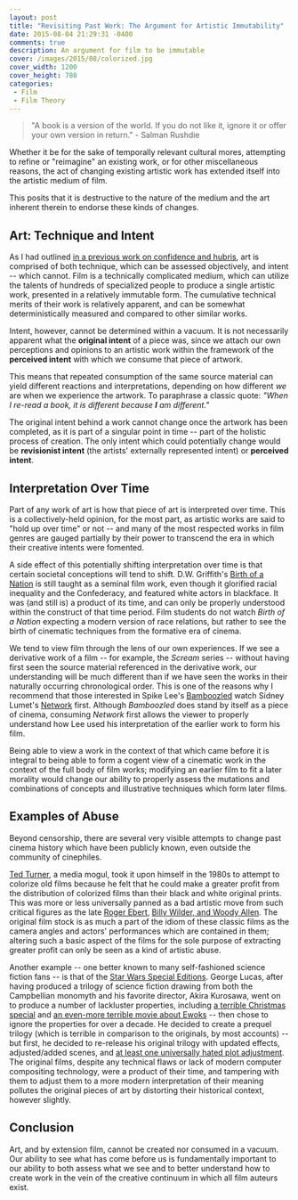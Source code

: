 ```yaml
---
layout: post
title: "Revisiting Past Work: The Argument for Artistic Immutability"
date: 2015-08-04 21:29:31 -0400
comments: true
description: An argument for film to be immutable 
cover: /images/2015/08/colorized.jpg
cover_width: 1200
cover_height: 780
categories: 
 - Film
 - Film Theory
---
```


> "A book is a version of the world. If you do not like it, ignore it or offer your own version in return." - Salman Rushdie

Whether it be for the sake of temporally relevant cultural mores, attempting to refine or "reimagine" an existing work, or for other miscellaneous reasons, the act of changing existing artistic work has extended itself into the artistic medium of film.

This posits that it is destructive to the nature of the medium and the art inherent therein to endorse these kinds of changes.

<!-- more -->

## Art: Technique and Intent

As I had outlined [in a previous work on confidence and hubris](/2015/01/15/the-fine-line-between-confidence-and-hubris/), art is comprised of both technique, which can be assessed objectively, and intent -- which cannot. Film is a technically complicated medium, which can utilize the talents of hundreds of specialized people to produce a single artistic work, presented in a relatively immutable form. The cumulative technical merits of their work is relatively apparent, and can be somewhat deterministically measured and compared to other similar works.

Intent, however, cannot be determined within a vacuum. It is not necessarily apparent what the **original intent** of a piece was, since we attach our own perceptions and opinions to an artistic work within the framework of the **perceived intent** with which we consume that piece of artwork. 

This means that repeated consumption of the same source material can yield different reactions and interpretations, depending on how different *we* are when we experience the artwork. To paraphrase a classic quote: *"When I re-read a book, it is different because **I** am different."*

The original intent behind a work cannot change once the artwork has been completed, as it is part of a singular point in time -- part of the holistic process of creation. The only intent which could potentially change would be **revisionist intent** (the artists' externally represented intent) or **perceived intent**.

## Interpretation Over Time

Part of any work of art is how that piece of art is interpreted over time. This is a collectively-held opinion, for the most part, as artistic works are said to "hold up over time" or not -- and many of the most respected works in film genres are gauged partially by their power to transcend the era in which their creative intents were fomented. 

A side effect of this potentially shifting interpretation over time is that certain societal conceptions will tend to shift. D.W. Griffith's [Birth of a Nation](http://www.imdb.com/title/tt0004972/) is still taught as a seminal film work, even though it glorified racial inequality and the Confederacy, and featured white actors in blackface. It was (and still is) a product of its time, and can only be properly understood within the construct of that time period. Film students do not watch *Birth of a Nation* expecting a modern version of race relations, but rather to see the birth of cinematic techniques from the formative era of cinema. 

We tend to view film through the lens of our own experiences. If we see a derivative work of a film -- for example, the *Scream* series -- without having first seen the source material referenced in the derivative work, our understanding will be much different than if we have seen the works in their naturally occurring chronological order. This is one of the reasons why I recommend that those interested in Spike Lee's [Bamboozled](/2015/04/18/bamboozled-narration-and-racial-power-struggles-through-camerawork/) watch Sidney Lumet's [Network](http://www.imdb.com/title/tt0074958/) first. Although *Bamboozled* does stand by itself as a piece of cinema, consuming *Network* first allows the viewer to properly understand how Lee used his interpretation of the earlier work to form his film.

Being able to view a work in the context of that which came before it is integral to being able to form a cogent view of a cinematic work in the context of the full body of film works; modifying an earlier film to fit a later morality would change our ability to properly assess the mutations and combinations of concepts and illustrative techniques which form later films. 

## Examples of Abuse

Beyond censorship, there are several very visible attempts to change past cinema history which have been publicly known, even outside the community of cinephiles.

[Ted Turner](http://articles.latimes.com/1986-10-23/entertainment/ca-6941_1_black-and-white-films), a media mogul, took it upon himself in the 1980s to attempt to colorize old films because he felt that he could make a greater profit from the distribution of colorized films than their black and white original prints. This was more or less universally panned as a bad artistic move from such critical figures as the late [Roger Ebert](http://www.rogerebert.com/interviews/casablanca-gets-colorized-but-dont-play-it-again-ted), [Billy Wilder, and Woody Allen](http://www.reelclassics.com/Articles/General/colorization-article.htm). The original film stock is as much a part of the idiom of these classic films as the camera angles and actors' performances which are contained in them; altering such a basic aspect of the films for the sole purpose of extracting greater profit can only be seen as a kind of artistic abuse.  

Another example -- one better known to many self-fashioned science fiction fans -- is that of the [Star Wars Special Editions](http://www.chefelf.com/starwars/ep6se.php). George Lucas, after having produced a trilogy of science fiction drawing from both the Campbellian monomyth and his favorite director, Akira Kurosawa, went on to produce a number of lackluster properties, including [a terrible Christmas special](http://www.starwarsholidayspecial.com/) and [an even-more terrible movie about Ewoks](http://www.imdb.com/title/tt0089110/) -- then chose to ignore the properties for over a decade. He decided to create a prequel trilogy (which is terrible in comparison to the originals, by most accounts) -- but first, he decided to re-release his original trilogy with updated effects, adjusted/added scenes, and [at least one universally hated plot adjustment](https://en.wikipedia.org/wiki/Han_shot_first). The original films, despite any technical flaws or lack of modern computer compositing technology, were a product of their time, and tampering with them to adjust them to a more modern interpretation of their meaning pollutes the original pieces of art by distorting their historical context, however slightly.

## Conclusion

Art, and by extension film, cannot be created nor consumed in a vacuum. Our ability to see what has come before us is fundamentally important to our ability to both assess what we see and to better understand how to create work in the vein of the creative continuum in which all film auteurs exist.

